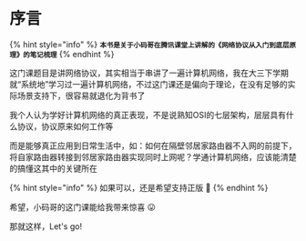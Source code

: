 # 序言

{% hint style="info" %}
**`本书是关于小码哥在腾讯课堂上讲解的《网络协议从入门到底层原理》的笔记梳理`**
{% endhint %}

这门课题目是讲网络协议，其实相当于串讲了一遍计算机网络，我在大三下学期就“系统地”学习过一遍计算机网络，不过这门课还是偏向于理论，在没有足够的实际场景支持下，很容易就退化为背书了

我个人认为学好计算机网络的真正表现，不是说熟知OSI的七层架构，层层具有什么协议，协议原来如何工作等

而是能够真正应用到日常生活中，如：如何在隔壁邻居家路由器不入网的前提下，将自家路由器转接到邻居家路由器实现同时上网呢？学通计算机网络，应该能清楚的搞懂这其中的关键所在 

{% hint style="info" %}
如果可以，还是希望支持正版 🧐 
{% endhint %}

希望，小码哥的这门课能给我带来惊喜 😛

那就这样，Let's go!

